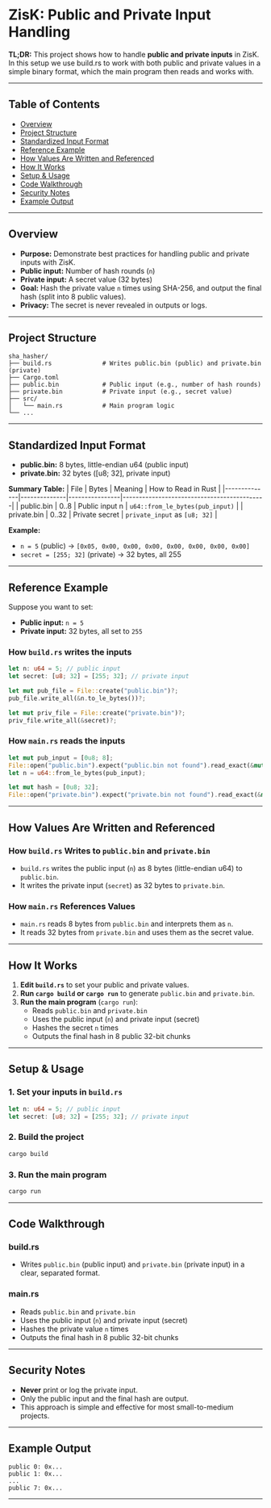 # ZisK: Public and Private Input Handling

**TL;DR:** This project shows how to handle **public and private inputs** in ZisK. In this setup we use build.rs to work with both public and private values in a simple binary format, which the main program then reads and works with.

---

## Table of Contents
- [Overview](#overview)
- [Project Structure](#project-structure)
- [Standardized Input Format](#standardized-input-format)
- [Reference Example](#reference-example)
- [How Values Are Written and Referenced](#how-values-are-written-and-referenced)
- [How It Works](#how-it-works)
- [Setup & Usage](#setup--usage)
- [Code Walkthrough](#code-walkthrough)
- [Security Notes](#security-notes)
- [Example Output](#example-output)

---

## Overview

- **Purpose:** Demonstrate best practices for handling public and private inputs with ZisK.
- **Public input:** Number of hash rounds (`n`)
- **Private input:** A secret value (32 bytes)
- **Goal:** Hash the private value `n` times using SHA-256, and output the final hash (split into 8 public values).
- **Privacy:** The secret is never revealed in outputs or logs.

---

## Project Structure

```
sha_hasher/
├── build.rs              # Writes public.bin (public) and private.bin (private)
├── Cargo.toml
├── public.bin            # Public input (e.g., number of hash rounds)
├── private.bin           # Private input (e.g., secret value)
├── src/
│   └── main.rs           # Main program logic
└── ...
```

---

## Standardized Input Format

- **public.bin:** 8 bytes, little-endian u64 (public input)
- **private.bin:** 32 bytes ([u8; 32], private input)

**Summary Table:**
| File         | Bytes         | Meaning         | How to Read in Rust                        |
|--------------|--------------|----------------|--------------------------------------------|
| public.bin   | 0..8          | Public input n  | `u64::from_le_bytes(pub_input)`            |
| private.bin  | 0..32         | Private secret  | `private_input` as `[u8; 32]`              |

**Example:**
- `n = 5` (public) → `[0x05, 0x00, 0x00, 0x00, 0x00, 0x00, 0x00, 0x00]`
- `secret = [255; 32]` (private) → 32 bytes, all 255

---

## Reference Example

Suppose you want to set:
- **Public input:** `n = 5`
- **Private input:** 32 bytes, all set to `255`

### How `build.rs` writes the inputs

```rust
let n: u64 = 5; // public input
let secret: [u8; 32] = [255; 32]; // private input

let mut pub_file = File::create("public.bin")?;
pub_file.write_all(&n.to_le_bytes())?;

let mut priv_file = File::create("private.bin")?;
priv_file.write_all(&secret)?;
```

### How `main.rs` reads the inputs

```rust
let mut pub_input = [0u8; 8];
File::open("public.bin").expect("public.bin not found").read_exact(&mut pub_input).expect("Failed to read public.bin");
let n = u64::from_le_bytes(pub_input);

let mut hash = [0u8; 32];
File::open("private.bin").expect("private.bin not found").read_exact(&mut hash).expect("Failed to read private.bin");
```

---

## How Values Are Written and Referenced

### How `build.rs` Writes to `public.bin` and `private.bin`
- `build.rs` writes the public input (`n`) as 8 bytes (little-endian u64) to `public.bin`.
- It writes the private input (`secret`) as 32 bytes to `private.bin`.

### How `main.rs` References Values
- `main.rs` reads 8 bytes from `public.bin` and interprets them as `n`.
- It reads 32 bytes from `private.bin` and uses them as the secret value.

---

## How It Works

1. **Edit `build.rs`** to set your public and private values.
2. **Run `cargo build` or `cargo run`** to generate `public.bin` and `private.bin`.
3. **Run the main program** (`cargo run`):
   - Reads `public.bin` and `private.bin`
   - Uses the public input (`n`) and private input (secret)
   - Hashes the secret `n` times
   - Outputs the final hash in 8 public 32-bit chunks

---

## Setup & Usage

### 1. Set your inputs in `build.rs`
```rust
let n: u64 = 5; // public input
let secret: [u8; 32] = [255; 32]; // private input
```

### 2. Build the project
```sh
cargo build
```

### 3. Run the main program
```sh
cargo run
```

---

## Code Walkthrough

### build.rs
- Writes `public.bin` (public input) and `private.bin` (private input) in a clear, separated format.

### main.rs
- Reads `public.bin` and `private.bin`
- Uses the public input (`n`) and private input (secret)
- Hashes the private value `n` times
- Outputs the final hash in 8 public 32-bit chunks

---

## Security Notes
- **Never** print or log the private input.
- Only the public input and the final hash are output.
- This approach is simple and effective for most small-to-medium projects.

---

## Example Output
```
public 0: 0x...
public 1: 0x...
...
public 7: 0x...
```

---